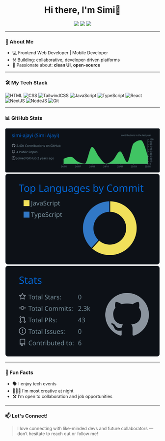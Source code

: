 <h1 align="center">Hi there, I'm Simi👋</h1>

<p align="center">
  <a href="mailto:simmyajayi15@gmail.com"><img src="https://img.shields.io/badge/Email-D14836?style=for-the-badge&logo=gmail&logoColor=white" /></a>
  <a href="https://www.linkedin.com/in/ajayi-simi-786a60222/"><img src="https://img.shields.io/badge/LinkedIn-0077B5?style=for-the-badge&logo=linkedin&logoColor=white" /></a>
  <a href="https://twitter.com/boylikecimi"><img src="https://img.shields.io/badge/Twitter-1DA1F2?style=for-the-badge&logo=twitter&logoColor=white" /></a>
</p>

---
### 🚀 About Me

- 💻 Frontend Web Developer  |  Mobile Developer
- ⚒️ Building: collaborative, developer-driven platforms
- 🌱 Passionate about: **clean UI**, **open-source**

---

### 🛠️ My Tech Stack

![HTML](https://img.shields.io/badge/HTML5-E34F26?style=flat&logo=html5&logoColor=white)
![CSS](https://img.shields.io/badge/CSS3-1572B6?style=flat&logo=css3&logoColor=white)
![TailwindCSS](https://img.shields.io/badge/TailwindCSS-38B2AC?style=flat&logo=tailwind-css&logoColor=white)
![JavaScript](https://img.shields.io/badge/JavaScript-F7DF1E?style=flat&logo=javascript&logoColor=black)
![TypeScript](https://img.shields.io/badge/TypeScript-007ACC?style=flat&logo=typescript&logoColor=white)
![React](https://img.shields.io/badge/React-20232A?style=flat&logo=react&logoColor=61DAFB)
![NextJS](https://img.shields.io/badge/Next.js-000000?style=flat&logo=nextdotjs&logoColor=white)
![NodeJS](https://img.shields.io/badge/Node.js-339933?style=flat&logo=nodedotjs&logoColor=white)
![Git](https://img.shields.io/badge/Git-F05032?style=flat&logo=git&logoColor=white)

---

### 📊 GitHub Stats


[![](https://raw.githubusercontent.com/simi-ajayi/simi-ajayi/master/profile-summary-card-output/github_dark/0-profile-details.svg)](https://github.com/vn7n24fzkq/github-profile-summary-cards)
[![](https://raw.githubusercontent.com/simi-ajayi/simi-ajayi/master/profile-summary-card-output/github_dark/2-most-commit-language.svg)](https://github.com/vn7n24fzkq/github-profile-summary-cards)
[![](https://raw.githubusercontent.com/simi-ajayi/simi-ajayi/master/profile-summary-card-output/github_dark/3-stats.svg)](https://github.com/vn7n24fzkq/github-profile-summary-cards)


---

### 🧩 Fun Facts

- 🗣 I enjoy tech events
- 🧘🏽‍♂️ I'm most creative at night
- 🛠 I’m open to collaboration and job opportunities

---

### 📫 Let's Connect!

> I love connecting with like-minded devs and future collaborators — don’t hesitate to reach out or follow me!
